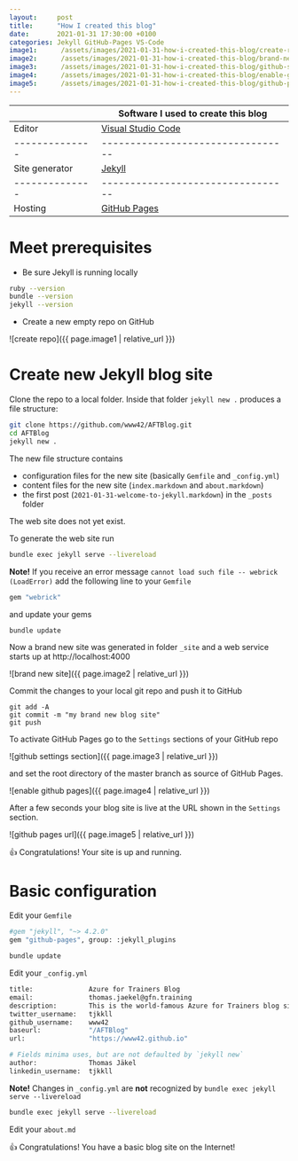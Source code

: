 ```yaml
---
layout:     post
title:      "How I created this blog"
date:       2021-01-31 17:30:00 +0100
categories: Jekyll GitHub-Pages VS-Code
image1:      /assets/images/2021-01-31-how-i-created-this-blog/create-repo.png
image2:      /assets/images/2021-01-31-how-i-created-this-blog/brand-new-blog.png
image3:      /assets/images/2021-01-31-how-i-created-this-blog/github-settings-section.png
image4:      /assets/images/2021-01-31-how-i-created-this-blog/enable-github-pages.png
image5:      /assets/images/2021-01-31-how-i-created-this-blog/github-pages-url.png
---
```


[jekyll-home]: https://jekyllrb.com/
[vscode-home]: https://code.visualstudio.com/
[githubpages-home]: https://pages.github.com/


| | Software I used to create this blog
| -------------- | --------------------------------- |
| Editor         | [Visual Studio Code][vscode-home] |
| -------------- | --------------------------------- |
| Site generator | [Jekyll][jekyll-home]             |
| -------------- | --------------------------------- |
| Hosting        | [GitHub Pages][githubpages-home]  |



# Meet prerequisites

* Be sure Jekyll is running locally

```bash
ruby --version
bundle --version
jekyll --version
```

* Create a new empty repo on GitHub

![create repo]({{ page.image1 | relative_url }})

# Create new Jekyll blog site

Clone the repo to a local folder. Inside that folder `jekyll new .` produces a file structure:

```bash
git clone https://github.com/www42/AFTBlog.git
cd AFTBlog
jekyll new .
```

The new file structure contains 
* configuration files for the new site (basically `Gemfile` and `_config.yml`)
* content files for the new site (`index.markdown` and `about.markdown`)
* the first post (`2021-01-31-welcome-to-jekyll.markdown`) in the `_posts` folder

The web site does not yet exist.

To generate the web site run

```bash
bundle exec jekyll serve --livereload
```

**Note!** If you receive an error message `cannot load such file -- webrick (LoadError)` add the following line to your `Gemfile`

```bash
gem "webrick"
```

and update your gems

```
bundle update
```


Now a brand new site was generated in folder `_site` and a web service starts up at http://localhost:4000

![brand new site]({{ page.image2 | relative_url }})


Commit the changes to your local git repo and push it to GitHub

```shell
git add -A
git commit -m "my brand new blog site"
git push
```

To activate GitHub Pages go to the `Settings` sections of your GitHub repo

![github settings section]({{ page.image3 | relative_url }})

and set the root directory of the master branch as source of GitHub Pages.

![enable github pages]({{ page.image4 | relative_url }})

After a few seconds your blog site is live at the URL shown in the `Settings` section.

![github pages url]({{ page.image5 | relative_url }})



👍 Congratulations! Your site is up and running.


# Basic configuration

Edit your `Gemfile`

```bash
#gem "jekyll", "~> 4.2.0"
gem "github-pages", group: :jekyll_plugins
```

```bash
bundle update
```

Edit your `_config.yml`

```bash
title:              Azure for Trainers Blog
email:              thomas.jaekel@gfn.training
description:        This is the world-famous Azure for Trainers blog site. Have fun!
twitter_username:   tjkkll
github_username:    www42
baseurl:            "/AFTBlog"
url:                "https://www42.github.io"

# Fields minima uses, but are not defaulted by `jekyll new`
author:             Thomas Jäkel
linkedin_username:  tjkkll
```

**Note!** Changes in `_config.yml` are **not** recognized by `bundle exec jekyll serve --livereload`

```bash
bundle exec jekyll serve --livereload
```

Edit your `about.md`

👍 Congratulations! You have a basic blog site on the Internet!
